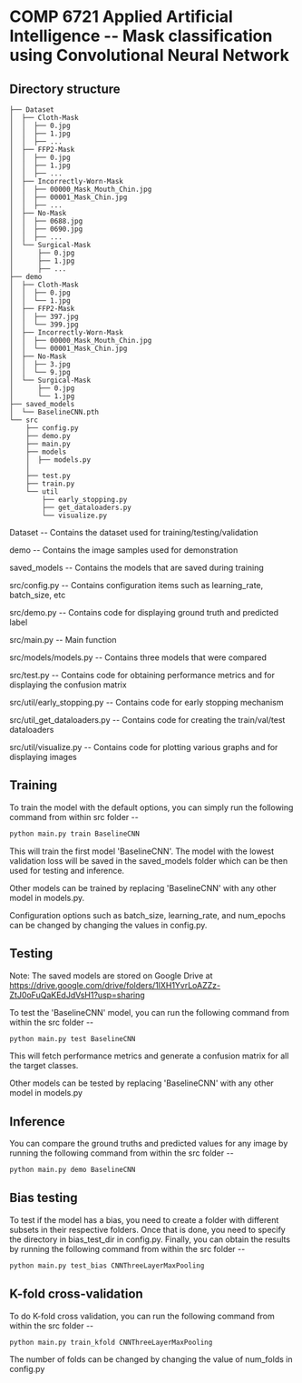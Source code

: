 # COMP 6721 Applied Artificial Intelligence -- Mask classification using Convolutional Neural Network


## Directory structure
```
├── Dataset
│  ├── Cloth-Mask
│  │  ├── 0.jpg
│  │  ├── 1.jpg
│  │  ├── ...
│  ├── FFP2-Mask
│  │  ├── 0.jpg
│  │  ├── 1.jpg
│  │  ├── ...
│  ├── Incorrectly-Worn-Mask
│  │  ├── 00000_Mask_Mouth_Chin.jpg
│  │  ├── 00001_Mask_Chin.jpg
│  │  ├── ...
│  ├── No-Mask
│  │  ├── 0688.jpg
│  │  ├── 0690.jpg
│  │  ├── ...
│  └── Surgical-Mask
│      ├── 0.jpg
│      ├── 1.jpg
│      ├── ...
├── demo
│  ├── Cloth-Mask
│  │  ├── 0.jpg
│  │  └── 1.jpg
│  ├── FFP2-Mask
│  │  ├── 397.jpg
│  │  └── 399.jpg
│  ├── Incorrectly-Worn-Mask
│  │  ├── 00000_Mask_Mouth_Chin.jpg
│  │  └── 00001_Mask_Chin.jpg
│  ├── No-Mask
│  │  ├── 3.jpg
│  │  └── 9.jpg
│  └── Surgical-Mask
│      ├── 0.jpg
│      └── 1.jpg
├── saved_models
│  └── BaselineCNN.pth
└── src
    ├── config.py
    ├── demo.py
    ├── main.py
    ├── models
    │  ├── models.py
    │
    ├── test.py
    ├── train.py
    └── util
        ├── early_stopping.py
        ├── get_dataloaders.py
        └── visualize.py
```

Dataset -- Contains the dataset used for training/testing/validation

demo -- Contains the image samples used for demonstration

saved_models -- Contains the models that are saved during training

src/config.py -- Contains configuration items such as learning_rate, batch_size, etc

src/demo.py -- Contains code for displaying ground truth and predicted label

src/main.py -- Main function

src/models/models.py -- Contains three models that were compared

src/test.py -- Contains code for obtaining performance metrics and for displaying the confusion matrix

src/util/early_stopping.py -- Contains code for early stopping mechanism

src/util_get_dataloaders.py -- Contains code for creating the train/val/test dataloaders

src/util/visualize.py -- Contains code for plotting various graphs and for displaying images


## Training

To train the model with the default options, you can simply run the following command from within src folder --
```bash
python main.py train BaselineCNN
```
This will train the first model 'BaselineCNN'. The model with the lowest validation loss will be saved in the saved_models folder which can be then used for testing and inference.

Other models can be trained by replacing 'BaselineCNN' with any other model in models.py.

Configuration options such as batch_size, learning_rate, and num_epochs can be changed by changing the values in config.py.

## Testing
Note: The saved models are stored on Google Drive at https://drive.google.com/drive/folders/1lXH1YvrLoAZZz-ZtJ0oFuQaKEdJdVsH1?usp=sharing

To test the 'BaselineCNN' model, you can run the following command from within the src folder --
```bash
python main.py test BaselineCNN
```
This will fetch performance metrics and generate a confusion matrix for all the target classes.

Other models can be tested by replacing 'BaselineCNN' with any other model in models.py

## Inference
You can compare the ground truths and predicted values for any image by running the following command from within the src folder --
```bash
python main.py demo BaselineCNN
```

## Bias testing
To test if the model has a bias, you need to create a folder with different subsets in their respective folders. Once that is done, you need to specify the directory in bias_test_dir in config.py. Finally, you can obtain the results by running the following command from within the src folder --
```bash
python main.py test_bias CNNThreeLayerMaxPooling
```

## K-fold cross-validation
To do K-fold cross validation, you can run the following command from within the src folder --
```bash
python main.py train_kfold CNNThreeLayerMaxPooling
```
The number of folds can be changed by changing the value of num_folds in config.py
